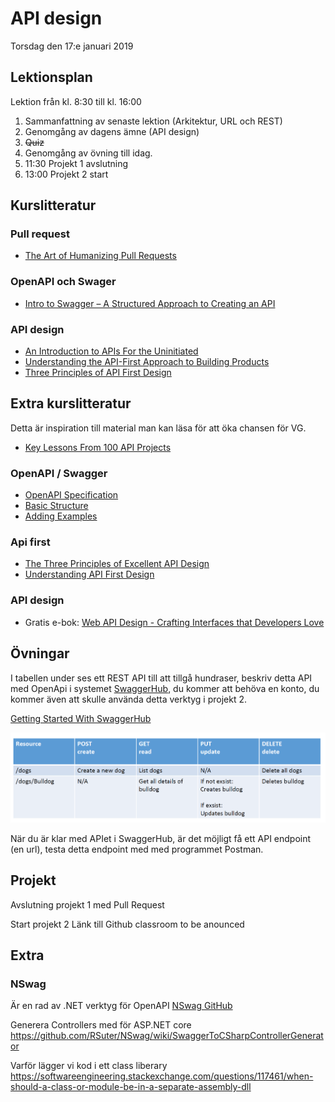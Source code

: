 # API design

Torsdag den 17:e januari 2019

## Lektionsplan
Lektion från kl. 8:30 till kl. 16:00

1. Sammanfattning av senaste lektion (Arkitektur, URL och REST)
1. Genomgång av dagens ämne (API design)
1. ~~Quiz~~
1. Genomgång av övning till idag.
1. 11:30 Projekt 1 avslutning
1. 13:00 Projekt 2 start

## Kurslitteratur

### Pull request
* [The Art of Humanizing Pull Requests](https://blog.rangle.io/the-art-of-humanizing-pull-requests-prs/)

### OpenAPI och Swager
* [Intro to Swagger – A Structured Approach to Creating an API](https://spin.atomicobject.com/2018/08/30/swagger-api-intro/)

### API design
* [An Introduction to APIs For the Uninitiated](https://nordicapis.com/an-introduction-to-apis-for-the-uninitiated/)
* [Understanding  the API-First Approach to Building Products](https://swagger.io/resources/articles/adopting-an-api-first-approach/)
* [Three Principles of API First Design](https://medium.com/adobetech/three-principles-of-api-first-design-fa6666d9f694)

## Extra kurslitteratur

Detta är inspiration till material man kan läsa för att öka chansen för VG.

* [Key Lessons From 100 API Projects](https://nordicapis.com/key-lessons-from-100-api-projects/)

### OpenAPI / Swagger

* [OpenAPI Specification](https://swagger.io/specification/)
* [Basic Structure](https://swagger.io/docs/specification/basic-structure/)
* [Adding Examples](https://swagger.io/docs/specification/adding-examples/)

### Api first
* [The Three Principles of Excellent API Design](https://nordicapis.com/the-three-principles-of-excellent-api-design/)
* [Understanding API First Design](https://www.programmableweb.com/api-university/understanding-api-first-design)

### API design

* Gratis e-bok: [Web API Design - Crafting Interfaces that Developers Love](https://pages.apigee.com/rs/apigee/images/api-design-ebook-2012-03.pdf)

## Övningar
I tabellen under ses ett REST API till att tillgå hundraser, beskriv detta API med OpenApi i systemet [SwaggerHub](https://swagger.io/tools/swaggerhub/), du kommer att behöva en konto, du kommer även att skulle använda detta verktyg i projekt 2.

[Getting Started With SwaggerHub](https://app.swaggerhub.com/help/tutorials/getting-started?_ga=2.255724616.1908547225.1547211400-1552449099.1546671493)

![Hund api](exersise20190115-dogapi.png)

När du är klar med APIet i SwaggerHub, är det möjligt få ett API endpoint (en url), testa detta endpoint med med programmet Postman.

## Projekt
Avslutning projekt 1 med Pull Request

Start projekt 2
Länk till Github classroom to be anounced

## Extra

### NSwag
Är en rad av .NET verktyg för OpenAPI
[NSwag GitHub](https://github.com/RSuter/NSwag)

Generera Controllers med för ASP.NET core
https://github.com/RSuter/NSwag/wiki/SwaggerToCSharpControllerGenerator

Varför lägger vi kod i ett class liberary
https://softwareengineering.stackexchange.com/questions/117461/when-should-a-class-or-module-be-in-a-separate-assembly-dll